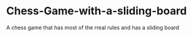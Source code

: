 # Chess-Game-with-a-sliding-board
A chess game that has most of the rreal rules and has a sliding board
